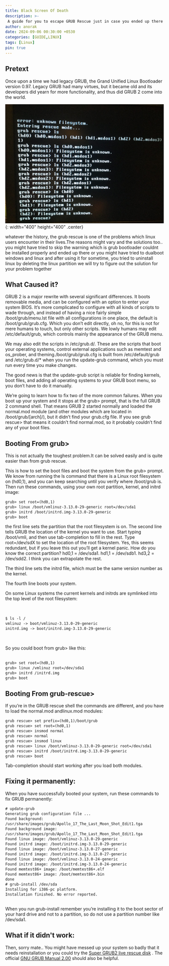 ```yaml
---
title: Black Screen Of Death
description: >-
 A guide for you to escape GRUB Rescue just in case you ended up there
author: anorak
date: 2024-09-06 00:30:00 +0530
categories: [GUIDE,LINUX]
tags: [Linux]
pin: true
---
```


## Pretext

Once upon a time we had legacy GRUB, the Grand Unified Linux Bootloader version 0.97. Legacy GRUB had many virtues, but it became old and its developers did yearn for more functionality, and thus did GRUB 2 come into the world.


![gres](/assets/img/202409/gres1.jpg){: width="400" height="400" .center}



whatever the history, the grub rescue is one of the problems which linux users encounter in their lives.The reasons might vary and the solutions too..
you might have tried to skip the warning which is grub bootloader couldnt be installed properly and ended up there
or 
you might have tried to dualboot windows and linux and after using it for sometime, you tried to uninstall linux by deleting the linux partition 
we will try to figure out the solution for your problem together

## What Caused it?

GRUB 2 is a major rewrite with several significant differences. It boots removable media, and can be configured with an option to enter your system BIOS. It’s more complicated to configure with all kinds of scripts to wade through, and instead of having a nice fairly simple /boot/grub/menu.lst file with all configurations in one place, the default is /boot/grub/grub.cfg. Which you don’t edit directly, oh no, for this is not for mere humans to touch, but only other scripts. We lowly humans may edit /etc/default/grub, which controls mainly the appearance of the GRUB menu. 

We may also edit the scripts in /etc/grub.d/. These are the scripts that boot your operating systems, control external applications such as memtest and os_prober, and theming./boot/grub/grub.cfg is built from /etc/default/grub and /etc/grub.d/* when you run the update-grub command, which you must run every time you make changes.

The good news is that the update-grub script is reliable for finding kernels, boot files, and adding all operating systems to your GRUB boot menu, so you don’t have to do it manually.

We’re going to learn how to fix two of the more common failures. When you boot up your system and it stops at the grub> prompt, that is the full GRUB 2 command shell. That means GRUB 2 started normally and loaded the normal.mod module (and other modules which are located in /boot/grub/[arch]/), but it didn’t find your grub.cfg file. If you see grub rescue> that means it couldn’t find normal.mod, so it probably couldn’t find any of your boot files.


## Booting From grub>

This is not actually the toughest problem.It can be solved easily and is quite easier than from grub rescue.

This is how to set the boot files and boot the system from the grub> prompt. We know from running the ls command that there is a Linux root filesystem on (hd0,1), and you can keep searching until you verify where /boot/grub is. Then run these commands, using your own root partition, kernel, and initrd image:

```
grub> set root=(hd0,1)
grub> linux /boot/vmlinuz-3.13.0-29-generic root=/dev/sda1
grub> initrd /boot/initrd.img-3.13.0-29-generic
grub> boot

```


the first line sets the partition that the root filesystem is on. The second line tells GRUB the location of the kernel you want to use. Start typing /boot/vmli, and then use tab-completion to fill in the rest. Type root=/dev/sdX to set the location of the root filesystem. Yes, this seems redundant, but if you leave this out you’ll get a kernel panic. How do you know the correct partition? hd0,1 = /dev/sda1. hd1,1 = /dev/sdb1. hd3,2 = /dev/sdd2. I think you can extrapolate the rest.


The third line sets the initrd file, which must be the same version number as the kernel.

The fourth line boots your system.

On some Linux systems the current kernels and initrds are symlinked into the top level of the root filesystem:

```


$ ls -l /
vmlinuz -> boot/vmlinuz-3.13.0-29-generic
initrd.img -> boot/initrd.img-3.13.0-29-generic



```
So you could boot from grub> like this:

```

grub> set root=(hd0,1)
grub> linux /vmlinuz root=/dev/sda1
grub> initrd /initrd.img
grub> boot
```

## Booting From grub-rescue>

If you’re in the GRUB rescue shell the commands are different, and you have to load the normal.mod andlinux.mod modules:

```
grub rescue> set prefix=(hd0,1)/boot/grub
grub rescue> set root=(hd0,1)
grub rescue> insmod normal
grub rescue> normal
grub rescue> insmod linux
grub rescue> linux /boot/vmlinuz-3.13.0-29-generic root=/dev/sda1
grub rescue> initrd /boot/initrd.img-3.13.0-29-generic
grub rescue> boot
```

Tab-completion should start working after you load both modules.


## Fixing it permanently:

When you have successfully booted your system, run these commands to fix GRUB permanently:

```
# update-grub
Generating grub configuration file ...
Found background: /usr/share/images/grub/Apollo_17_The_Last_Moon_Shot_Edit1.tga
Found background image: /usr/share/images/grub/Apollo_17_The_Last_Moon_Shot_Edit1.tga
Found linux image: /boot/vmlinuz-3.13.0-29-generic
Found initrd image: /boot/initrd.img-3.13.0-29-generic
Found linux image: /boot/vmlinuz-3.13.0-27-generic
Found initrd image: /boot/initrd.img-3.13.0-27-generic
Found linux image: /boot/vmlinuz-3.13.0-24-generic
Found initrd image: /boot/initrd.img-3.13.0-24-generic
Found memtest86+ image: /boot/memtest86+.elf
Found memtest86+ image: /boot/memtest86+.bin
done
# grub-install /dev/sda
Installing for i386-pc platform.
Installation finished. No error reported.


```

When you run grub-install remember you’re installing it to the boot sector of your hard drive and not to a partition, so do not use a partition number like /dev/sda1.



## What if it didn't work:

Then, sorry mate..
You might have messed up your system so badly that it needs reinstallation or you could  try the [Super GRUB2 live rescue disk](https://www.supergrubdisk.org/) . The official [GNU GRUB Manual 2.00](https://www.gnu.org/software/grub/manual/grub.html)  should also be helpful.

